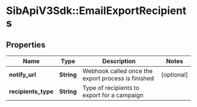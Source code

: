 # SibApiV3Sdk::EmailExportRecipients

## Properties
Name | Type | Description | Notes
------------ | ------------- | ------------- | -------------
**notify_url** | **String** | Webhook called once the export process is finished | [optional] 
**recipients_type** | **String** | Type of recipients to export for a campaign | 


